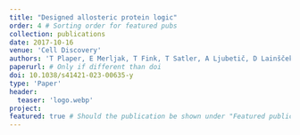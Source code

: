 ```yaml
---
title: "Designed allosteric protein logic"
order: 4 # Sorting order for featured pubs
collection: publications
date: 2017-10-16
venue: 'Cell Discovery'
authors: 'T Plaper, E Merljak, T Fink, T Satler, A Ljubetič, D Lainšček, V Jazbec, M Benčina, S Stevanoska, S Džeroski, R Jerala'
paperurl: # Only if different than doi
doi: 10.1038/s41421-023-00635-y
type: 'Paper'
header:
  teaser: 'logo.webp'
project: 
featured: true # Should the publication be shown under "Featured publications" at the top of page
---
```


